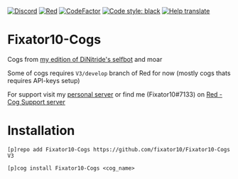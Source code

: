 [![Discord](https://img.shields.io/discord/221158719025709056.svg?style=for-the-badge&logo=discord)](https://invite.gg/fixator10)
[![Red](https://img.shields.io/badge/Red-DiscordBot-red.svg?style=for-the-badge)](https://github.com/Cog-Creators/Red-DiscordBot)
[![CodeFactor](https://www.codefactor.io/repository/github/fixator10/fixator10-cogs/badge?style=for-the-badge)](https://www.codefactor.io/repository/github/fixator10/fixator10-cogs)
[![Code style: black](https://img.shields.io/badge/code%20style-black-000000.svg?style=for-the-badge)](https://github.com/ambv/black)
[![Help translate](https://img.shields.io/badge/Translate-on%20poedit-brightgreen.svg?style=for-the-badge)](https://poeditor.com/join/project/sZBG4IoZ01)


# Fixator10-Cogs
Cogs from [my edition of DiNitride's selfbot](https://github.com/fixator10/Discord-Self-Bot) and moar

Some of cogs requires `V3/develop` branch of Red for now (mostly cogs thats requires API-keys setup)

For support visit my [personal server](https://invite.gg/fixator10) or find me (Fixator10#7133) on [Red - Cog Support server](https://discord.gg/GET4DVk)

# Installation
`[p]repo add Fixator10-Cogs https://github.com/fixator10/Fixator10-Cogs V3`

`[p]cog install Fixator10-Cogs <cog_name>`
